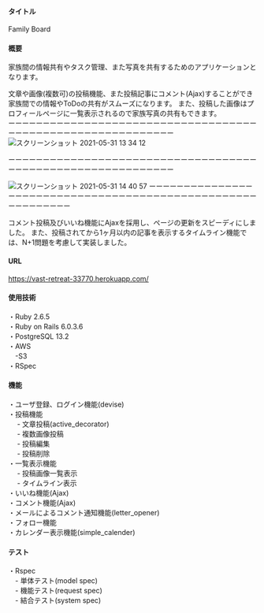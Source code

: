 #### タイトル
Family Board  

#### 概要
家族間の情報共有やタスク管理、また写真を共有するためのアプリケーションとなります。

文章や画像(複数可)の投稿機能、また投稿記事にコメント(Ajax)することができ家族間での情報やToDoの共有がスムーズになります。
また、投稿した画像はプロフィールページに一覧表示されるので家族写真の共有もできます。  
ーーーーーーーーーーーーーーーーーーーーーーーーーーーーーーーーーーーーーーーーーーーーーーーーーーーーーーーーーーーー
![スクリーンショット 2021-05-31 13 34 12](https://user-images.githubusercontent.com/77439820/120145490-91736b80-c21e-11eb-89ae-681fc371ef74.png)

ーーーーーーーーーーーーーーーーーーーーーーーーーーーーーーーーーーーーーーーーーーーーーーーーーーーーーーーーーーーー

![スクリーンショット 2021-05-31 14 40 57](https://user-images.githubusercontent.com/77439820/120145511-9a643d00-c21e-11eb-8ab4-4c129661bfea.png)
ーーーーーーーーーーーーーーーーーーーーーーーーーーーーーーーーーーーーーーーーーーーーーーーーーーーーーーーーーーーー

コメント投稿及びいいね機能にAjaxを採用し、ページの更新をスピーディにしました。
また、投稿されてから1ヶ月以内の記事を表示するタイムライン機能では、N+1問題を考慮して実装しました。

#### URL
https://vast-retreat-33770.herokuapp.com/

#### 使用技術
・Ruby 2.6.5  
・Ruby on Rails 6.0.3.6  
・PostgreSQL 13.2  
・AWS  
　-S3  
・RSpec  

#### 機能
・ユーザ登録、ログイン機能(devise)  
・投稿機能  
　 - 文章投稿(active_decorator)  
　 - 複数画像投稿  
　 - 投稿編集  
　 - 投稿削除  
・一覧表示機能  
　 - 投稿画像一覧表示  
　 - タイムライン表示  
・いいね機能(Ajax)  
・コメント機能(Ajax)  
・メールによるコメント通知機能(letter_opener)  
・フォロー機能  
・カレンダー表示機能(simple_calender)

#### テスト
・Rspec  
　- 単体テスト(model spec)  
　- 機能テスト(request spec)  
　- 結合テスト(system spec)  
